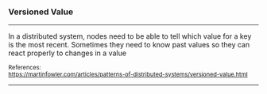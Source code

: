 ### Versioned Value

---

In a distributed system, nodes need to be able to tell which value for a key is the most recent. Sometimes they need to know past values so they can react properly to changes in a value

<sup>References:</sup>  
<sup>https://martinfowler.com/articles/patterns-of-distributed-systems/versioned-value.html </sup>

---